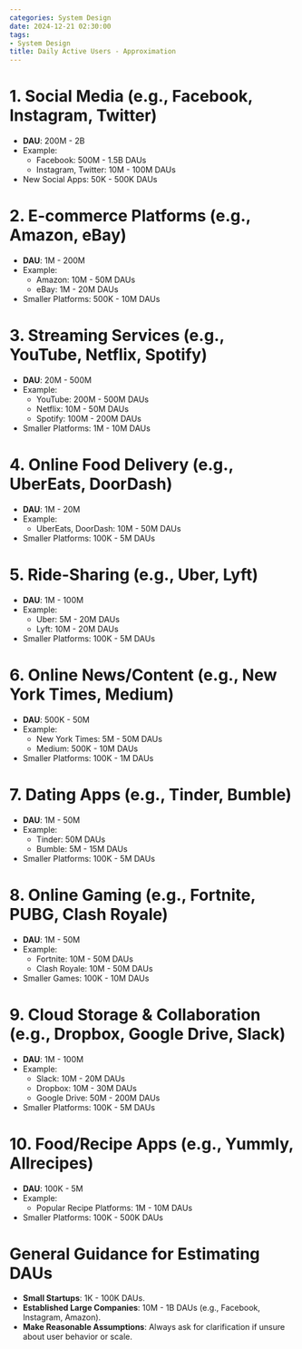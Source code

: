```yaml
---
categories: System Design
date: 2024-12-21 02:30:00
tags:
- System Design
title: Daily Active Users - Approximation
---
```


# 1. **Social Media (e.g., Facebook, Instagram, Twitter)**
- **DAU**: 200M - 2B
- Example:
    - Facebook: 500M - 1.5B DAUs
    - Instagram, Twitter: 10M - 100M DAUs
- New Social Apps: 50K - 500K DAUs

# 2. **E-commerce Platforms (e.g., Amazon, eBay)**
- **DAU**: 1M - 200M
- Example:
    - Amazon: 10M - 50M DAUs
    - eBay: 1M - 20M DAUs
- Smaller Platforms: 500K - 10M DAUs

# 3. **Streaming Services (e.g., YouTube, Netflix, Spotify)**
- **DAU**: 20M - 500M
- Example:
    - YouTube: 200M - 500M DAUs
    - Netflix: 10M - 50M DAUs
    - Spotify: 100M - 200M DAUs
- Smaller Platforms: 1M - 10M DAUs

# 4. **Online Food Delivery (e.g., UberEats, DoorDash)**
- **DAU**: 1M - 20M
- Example:
    - UberEats, DoorDash: 10M - 50M DAUs
- Smaller Platforms: 100K - 5M DAUs

# 5. **Ride-Sharing (e.g., Uber, Lyft)**
- **DAU**: 1M - 100M
- Example:
    - Uber: 5M - 20M DAUs
    - Lyft: 10M - 20M DAUs
- Smaller Platforms: 100K - 5M DAUs

# 6. **Online News/Content (e.g., New York Times, Medium)**
- **DAU**: 500K - 50M
- Example:
    - New York Times: 5M - 50M DAUs
    - Medium: 500K - 10M DAUs
- Smaller Platforms: 100K - 1M DAUs

# 7. **Dating Apps (e.g., Tinder, Bumble)**
- **DAU**: 1M - 50M
- Example:
    - Tinder: 50M DAUs
    - Bumble: 5M - 15M DAUs
- Smaller Platforms: 100K - 5M DAUs

# 8. **Online Gaming (e.g., Fortnite, PUBG, Clash Royale)**
- **DAU**: 1M - 50M
- Example:
    - Fortnite: 10M - 50M DAUs
    - Clash Royale: 10M - 50M DAUs
- Smaller Games: 100K - 10M DAUs

# 9. **Cloud Storage & Collaboration (e.g., Dropbox, Google Drive, Slack)**
- **DAU**: 1M - 100M
- Example:
    - Slack: 10M - 20M DAUs
    - Dropbox: 10M - 30M DAUs
    - Google Drive: 50M - 200M DAUs
- Smaller Platforms: 100K - 5M DAUs

# 10. **Food/Recipe Apps (e.g., Yummly, Allrecipes)**
- **DAU**: 100K - 5M
- Example:
    - Popular Recipe Platforms: 1M - 10M DAUs
- Smaller Platforms: 100K - 500K DAUs

# General Guidance for Estimating DAUs
- **Small Startups**: 1K - 100K DAUs.
- **Established Large Companies**: 10M - 1B DAUs (e.g., Facebook, Instagram, Amazon).
- **Make Reasonable Assumptions**: Always ask for clarification if unsure about user behavior or scale.